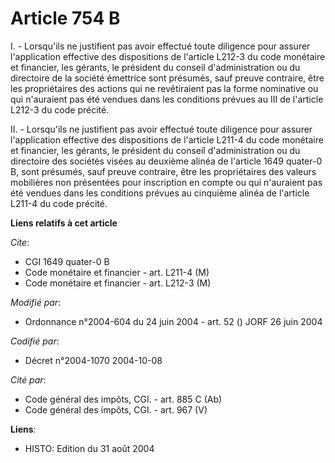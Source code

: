 # Article 754 B

I. - Lorsqu'ils ne justifient pas avoir effectué toute diligence pour assurer l'application effective des dispositions de
l'article L212-3 du code monétaire et financier, les gérants, le président du conseil d'administration ou du directoire de la
société émettrice sont présumés, sauf preuve contraire, être les propriétaires des actions qui ne revêtiraient pas la forme
nominative ou qui n'auraient pas été vendues dans les conditions prévues au III de l'article L212-3 du code précité.

II. - Lorsqu'ils ne justifient pas avoir effectué toute diligence pour assurer l'application effective des dispositions de
l'article L211-4 du code monétaire et financier, les gérants, le président du conseil d'administration ou du directoire des
sociétés visées au deuxième alinéa de l'article 1649 quater-0 B, sont présumés, sauf preuve contraire, être les propriétaires
des valeurs mobilières non présentées pour inscription en compte ou qui n'auraient pas été vendues dans les conditions
prévues au cinquième alinéa de l'article L211-4 du code précité.

**Liens relatifs à cet article**

_Cite_:

  - CGI 1649 quater-0 B
  - Code monétaire et financier - art. L211-4 (M)
  - Code monétaire et financier - art. L212-3 (M)

_Modifié par_:

  - Ordonnance n°2004-604 du 24 juin 2004 - art. 52 () JORF 26 juin 2004

_Codifié par_:

  - Décret n°2004-1070 2004-10-08

_Cité par_:

  - Code général des impôts, CGI. - art. 885 C (Ab)
  - Code général des impôts, CGI. - art. 967 (V)

**Liens**:

  - HISTO: Edition du 31 août 2004
